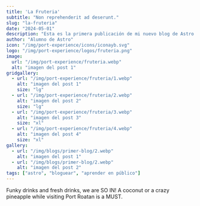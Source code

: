 ```yaml
---
title: 'La Fruteria'
subtitle: "Non reprehenderit ad deserunt."
slug: "la-fruteria"
date: "2024-05-01"
description: "Esta es la primera publicación de mi nuevo blog de Astro."
author: "Alumno de Astro"
icon: "/img/port-experience/icons/iconayb.svg"
logo: "/img/port-experience/logos/fruteria.png"
image:
  url: "/img/port-experience/fruteria.webp"
  alt: "imagen del post 1"
gridgallery:
  - url: "/img/port-experience/fruteria/1.webp"
    alt: "imagen del post 1"
    size: "lg"
  - url: "/img/port-experience/fruteria/2.webp"
    alt: "imagen del post 2"
    size: "lg"
  - url: "/img/port-experience/fruteria/3.webp"
    alt: "imagen del post 3"
    size: "xl"
  - url: "/img/port-experience/fruteria/4.webp"
    alt: "imagen del post 4"
    size: "xl"
gallery:
  - url: "/img/blogs/primer-blog/2.webp"
    alt: "imagen del post 1"
  - url: "/img/blogs/primer-blog/2.webp"
    alt: "imagen del post 2"
tags: ["astro", "bloguear", "aprender en público"]
---
```


Funky drinks and fresh drinks, we are SO IN! A coconut or a crazy pineapple while visiting Port Roatan is&nbsp;a&nbsp;MUST.  